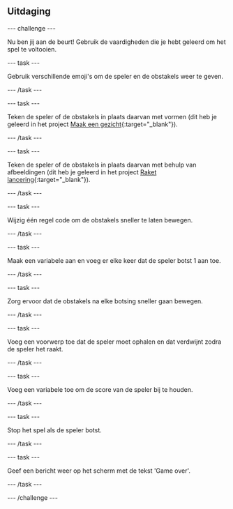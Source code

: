 ## Uitdaging

--- challenge ---

Nu ben jij aan de beurt! Gebruik de vaardigheden die je hebt geleerd om het spel te voltooien.

--- task ---

Gebruik verschillende emoji's om de speler en de obstakels weer te geven.

--- /task ---

--- task ---

Teken de speler of de obstakels in plaats daarvan met vormen (dit heb je geleerd in het project [Maak een gezicht](https://projects.raspberrypi.org/nl-NL/projects/editor-make-a-face/editor){:target="_blank"}).

--- /task ---

--- task ---

Teken de speler of de obstakels in plaats daarvan met behulp van afbeeldingen (dit heb je geleerd in het project [Raket lancering](https://projects.raspberrypi.org/nl-NL/projects/editor-rocket-launch/editor){:target="_blank"}).

--- /task ---

--- task ---

Wijzig één regel code om de obstakels sneller te laten bewegen.

--- /task ---

--- task ---

Maak een variabele aan en voeg er elke keer dat de speler botst 1 aan toe.

--- /task ---

--- task ---

Zorg ervoor dat de obstakels na elke botsing sneller gaan bewegen.

--- /task ---

--- task ---

Voeg een voorwerp toe dat de speler moet ophalen en dat verdwijnt zodra de speler het raakt.

--- /task ---

--- task ---

Voeg een variabele toe om de score van de speler bij te houden.

--- /task ---

--- task ---

Stop het spel als de speler botst.

--- /task ---

--- task ---

Geef een bericht weer op het scherm met de tekst 'Game over'.

--- /task ---

--- /challenge ---